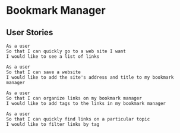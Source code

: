 # Bookmark Manager

User Stories
------------

    As a user
    So that I can quickly go to a web site I want
    I would like to see a list of links

    As a user
    So that I can save a website
    I would like to add the site's address and title to my bookmark manager

    As a user
    So that I can organize links on my bookmark manager
    I would like to add tags to the links in my bookmark manager

    As a user
    So that I can quickly find links on a particular topic
    I would like to filter links by tag

